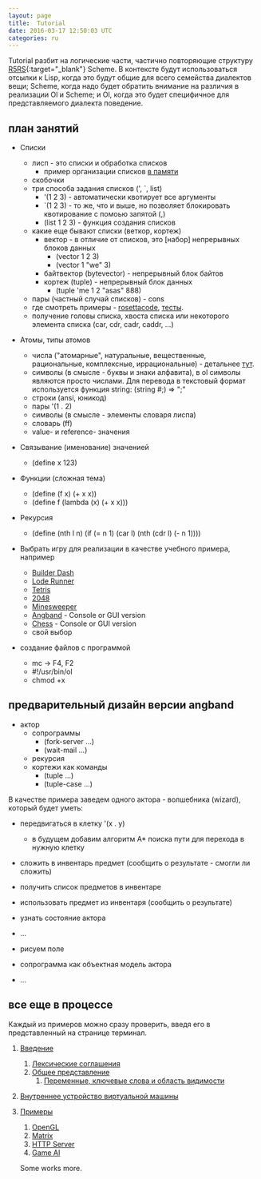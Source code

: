 ```yaml
---
layout: page
title:  Tutorial
date: 2016-03-17 12:50:03 UTC
categories: ru
---
```

   Tutorial разбит на логические части, частично повторяющие структуру [R5RS](http://www.schemers.org/Documents/Standards/R5RS/){:target="_blank"} Scheme.
В контексте будут использоваться отсылки к Lisp, когда это будут общие для всего семейства диалектов вещи; Scheme, когда надо будет обратить внимание на различия в реализации Ol и Scheme; и Ol, когда это будет специфичное для представляемого диалекта поведение.

## план занятий

* Списки
   * лисп - это списки и обработка списков
      * пример организации списков [в памяти](https://d2vlcm61l7u1fs.cloudfront.net/media%2Ffda%2Ffda36e53-c6d1-47c8-88b7-9a418d0f7e84%2FphpFNhftT.png)
   * скобочки
   * три способа задания списков (', `, list)
      * '(1 2 3) - автоматически квотирует все аргументы
      * `(1 2 3) - то же, что и выше, но позволяет блокировать квотирование с помоью запятой (,)
      * (list 1 2 3) - функция создания списков
   * какие еще бывают списки (веткор, кортеж)
      * вектор - в отличие от списков, это [набор] непрерывных блоков данных
         * (vector 1 2 3)
         * (vector 1 "we" 3)
      * байтвектор (bytevector) - непрерывный блок байтов
      * кортеж (tuple) - непрерывный блок данных
         * (tuple 'me 1 2 "asas" 888)
   * пары (частный случай списков) - cons
   * где смотреть примеры - [rosettacode](https://rosettacode.org/wiki/Category:Ol), [тесты](https://github.com/yuriy-chumak/ol/tree/master/tests).
   * получение головы списка, хвоста списка или некоторого элемента списка (car, cdr, cadr, caddr, ...)

* Атомы, типы атомов
   * числа ("атомарные", натуральные, вещественные, рациональные, комплексные,  иррациональные) - детальнее [тут](?ru/internals/numbers).
   * символы (в смысле - буквы и знаки алфавита), в ol символы являются просто числами. Для перевода в текстовый формат используется функция string: (string #\;) => ";"
   * строки (ansi, юникод)
   * пары '(1 . 2)
   * символы (в смысле - элементы словаря лиспа)
   * словарь (ff)
   * value- и reference- значения

* Связывание (именование) значенией
   * (define x 123)

* Функции (сложная тема)
   * (define (f x) (+ x x))
   * (define f (lambda (x) (+ x x)))

* Рекурсия
   * (define (nth l n)
        (if (= n 1)
           (car l)
           (nth (cdr l) (- n 1))))

* Выбрать игру для реализации в качестве учебного примера, например
   * [Builder Dash](http://zxgames.com/image/screenshots/boulder-dash-episode-1/index_1024x768.png)
   * [Lode Runner](http://www.zxgames.com/image/screenshots/lode-runner-episode-1/3_600x450.png)
   * [Tetris](http://1.bp.blogspot.com/-9dmm36JrIII/T-Qcd3eve2I/AAAAAAAABAk/xIQbiCxJCOM/s1600/tetris.jpg)
   * [2048](http://3.bp.blogspot.com/-ApnlPewWE9o/UzsQYKiTHEI/AAAAAAAAeeA/xlLT_EMsGLw/s1600/pre-2048.jpg)
   * [Minesweeper](http://i.kinja-img.com/gawker-media/image/upload/s--N7w5VHcw--/18j2akmczwjmnjpg.jpg)
   * [Angband](http://img03.deviantart.net/f463/i/2013/105/9/3/return_to_angband_by_stirzocular-d61qv2h.jpg) - Console or GUI version
   * [Chess](http://3.bp.blogspot.com/-Wd25JDAQpt8/UcQvbD5BF_I/AAAAAAAAa4Q/hkrDS7dtWqg/s1600/Chess+HD+Pictures8.jpg) - Console or GUI version
   * свой выбор

* создание файлов с программой
   * mc -> F4, F2
   * #!/usr/bin/ol
   * chmod +x

## предварительный дизайн версии angband

* актор
   * сопрограммы
      * (fork-server ...)
      * (wait-mail ...)
   * рекурсия
   * кортежи как команды
      * (tuple ...)
      * (tuple-case ...)

В качестве примера заведем одного актора - волшебника (wizard), который будет уметь:
* передвигаться в клетку '(x . y)
   * в будущем добавим алгоритм A* поиска пути для перехода в нужную клетку
* сложить в инвентарь предмет (сообщить о результате - смогли ли сложить)
* получить список предметов в инвентаре
* использовать предмет из инвентаря (сообщить о результате)
* узнать состояние актора
* ...


* рисуем поле
* сопрограмма как объектная модель актора
* ...


## все еще в процессе

   Каждый из примеров можно сразу проверить, введя его в представленный на странице терминал.

1. [Введение](?ru/overview)
   1. [Лексические соглашения](?ru/lexical-conventions)
   1. [Общее представление](?ru/basic-concepts)
      1. [Переменные, ключевые слова и область видимости](?ru/basic-concepts/Variables-keywords-regions)
1. [Внутреннее устройство виртуальной машины](?ru/internals)
1. [Примеры](?ru/examples)
   1. [OpenGL](?ru/opengl)
   1. [Matrix](?ru/matrix)
   1. [HTTP Server](?ru/http-server)
   1. [Game AI](?ru/gameai)

   Some works more.
